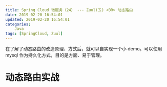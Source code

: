 ```yaml
---
title: Spring Cloud 微服务（24） --- Zuul(五) <BR> 动态路由
date: 2019-02-20 16:54:01
updated: 2019-02-20 16:54:01
categories:
    Java
tags: [SpringCloud, Zuul]
---
```


在了解了动态路由的改造原理、方式后，就可以自实现一个小 demo。可以使用 mysql 作为持久化方式，目的是方面、易于管理。

<!-- more -->

# 动态路由实战
